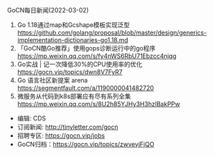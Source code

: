 GoCN每日新闻(2022-03-02)

1. Go 1.18通过map和Gcshape模板实现泛型 https://github.com/golang/proposal/blob/master/design/generics-implementation-dictionaries-go1.18.md
2. 「GoCN酷Go推荐」使用gops诊断运行中的go程序 https://mp.weixin.qq.com/s/fy4nWS6RbU71Ebzcc4njqg
3. Go实战 | 记一次降低30%的CPU使用率的优化 https://gocn.vip/topics/dwn8V7FyR7
4. Go 语言社区新提案 arena https://segmentfault.com/a/1190000041482720
5. 微服务从代码到k8s部署应有尽有系列全集 https://mp.weixin.qq.com/s/8U2h85YJHy3H3hzlBakPPw

- 编辑: CDS
- 订阅新闻: http://tinyletter.com/gocn
- 招聘专区: https://gocn.vip/jobs
- GoCN归档：https://gocn.vip/topics/zwvevjFjQO
